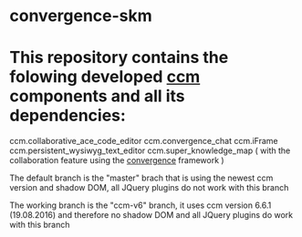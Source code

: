 # convergence-skm

**This repository contains the folowing developed [ccm](https://github.com/akless/ccm) components and all its dependencies:**
==============
ccm.collaborative_ace_code_editor
ccm.convergence_chat
ccm.iFrame
ccm.persistent_wysiwyg_text_editor
ccm.super_knowledge_map ( with the collaboration feature using the [convergence](https://convergencelabs.com/) framework )
    
    
  The default branch is the "master" brach that is using the newest ccm version and shadow DOM, 
  all JQuery plugins do not work with this branch
  
  The working branch is the "ccm-v6" branch, it uses ccm version 6.6.1 (19.08.2016) and therefore no shadow DOM 
  and all JQuery plugins do  work with this branch